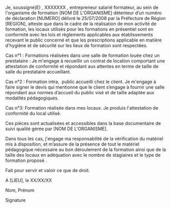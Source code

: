 Je, soussigné(E) ,  XXXXXXX 	, entrepreneur salarié formateur, au sein de l'organisme de formation [NOM DE L'ORGANISME] détenteur d’un numéro de déclaration [NUMERO] délivré le 25/07/2008 par la Préfecture de Région [REGION], atteste que dans le cadre de la réalisation de mon activité de formation, les locaux utilisés pour les formations en présentiel sont en conformité avec les lois et règlements applicables aux établissements recevant le public concerné et que les prescriptions applicable en matière d'hygiène et de sécurité sur les lieux de formation sont respectées.

Cas n°1 : Formations réalisées dans une salle de formation louée chez un prestataire : 
Je m'engage à recueillir un contrat de location comportant une attestation de conformité et répondant aux attentes en terme de taille de salle du prestataire accueillant.

Cas n°2 : Formation intra,  public accueilli chez le client. 
Je m'engage à faire signer le devis qui mentionne que le client s’engage à fournir une salle répondant aux normes d’accueil du public visé et de taille adaptée aux modalités pédagogiques. 

Cas n°3: Formation réalisée dans mes locaux.
Je produis l'attestation de conformité du local utilisé.

Ces  pièces sont actualisées et accessibles dans la base documentaire de suivi qualité gérée par [NOM DE L'ORGANISME].

Dans tous les cas, j'engage ma responsabilité de la vérification du matériel mis à disposition, et m’assure de la présence de tout le matériel pédagogique nécessaire au bon déroulement de la formation ainsi que de la taille des locaux en adéquation avec le nombre de stagiaires et le type de formation proposé
.

Fait pour servir et valoir ce que de droit.


A [LIEU], le XX/XX/XX


Nom, Prénom



Signature
